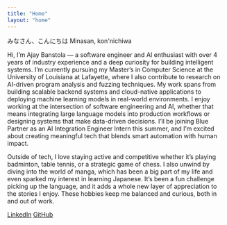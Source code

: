 ```yaml
---
title: "Home"
layout: "home"
---
```


みなさん、こんにちは
Minasan, kon'nichiwa

Hi, I’m Ajay Banstola — a software engineer and AI enthusiast with over 4 years of industry experience and a deep curiosity for building intelligent systems. I’m currently pursuing my Master’s in Computer Science at the University of Louisiana at Lafayette, where I also contribute to research on AI-driven program analysis and fuzzing techniques. My work spans from building scalable backend systems and cloud-native applications to deploying machine learning models in real-world environments. I enjoy working at the intersection of software engineering and AI, whether that means integrating large language models into production workflows or designing systems that make data-driven decisions. I’ll be joining Blue Partner as an AI Integration Engineer Intern this summer, and I’m excited about creating meaningful tech that blends smart automation with human impact.

Outside of tech, I love staying active and competitive whether it’s playing badminton, table tennis, or a strategic game of chess. I also unwind by diving into the world of manga, which has been a big part of my life and even sparked my interest in learning Japanese. It’s been a fun challenge picking up the language, and it adds a whole new layer of appreciation to the stories I enjoy. These hobbies keep me balanced and curious, both in and out of work.


[LinkedIn](https://www.linkedin.com/in/ajay-banstola)
[GitHub](https://github.com/ajay-banstola)

